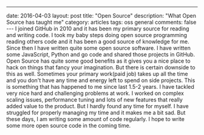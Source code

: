 ---
date: 2016-04-03
layout: post
title: "Open Source"
description: "What Open Source has taught me"
category: articles
tags: oss general
comments: false
--- I joined GitHub in 2010 and it has been my primary source for reading and writing code. I took my baby steps doing open source programming reading others code and it has been a good source of knowledge for me. Since then I have written quite some open source software. I have written some JavaScript, Python and go code and shared those projects in GitHub. Open Source has quite some good benefits as it gives you a nice place to hack on things that fancy your imagination. But there is certain downside to this as well. Sometimes your primary work(paid job) takes up all the time and you don't have any time and energy left to spend on side projects. This is something that has happened to me since last 1.5-2 years. I have tackled very nice hard and challenging problems at work. I worked on complex scaling issues, performance tuning and lots of new features that really added value to the product. But I hardly found any time for myself. I have struggled for properly managing my time and it makes me a bit sad. But these days, I am writing some amount of code regularly. I hope to write some more open source code in the coming time.
